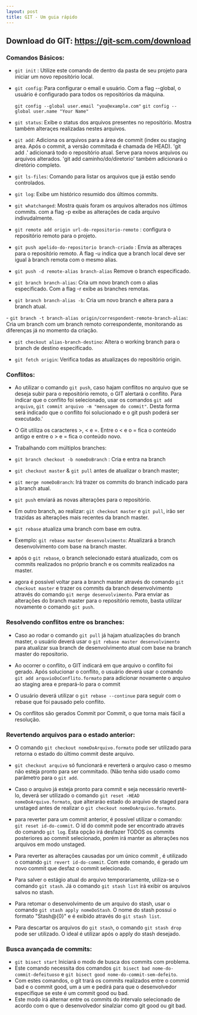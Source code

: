 ```yaml
---
layout: post
title: GIT - Um guia rápido
---
```



## Download do GIT: https://git-scm.com/download

### Comandos Básicos:

- `git init` : Utilize este comando de dentro da pasta de seu projeto para iniciar um novo repositório local.

- `git config`: Para configurar o email e usuário. Com a flag --global, o usuário é configurado para todos os repositórios da máquina.

  `git config --global user.email "you@example.com"`
  `git config --global user.name "Your Name"`

- `git status`: Exibe o status dos arquivos presentes no repositório. Mostra também alteraçes realizadas nestes arquivos.

- `git add`: Adiciona os arquivos para a área de commit (index ou staging area. Após o commit, a versão commitada é chamada de HEAD). 'git add .' adicionará todo o repositório atual. Serve para novos arquivos ou arquivos alterados. 'git add caminho/do/diretorio' também adicionará o diretório completo.
 
- `git ls-files`: Comando para listar os arquivos que já estão sendo controlados.

- `git log`: Exibe um histórico resumido dos últimos commits.

- `git whatchanged`: Mostra quais foram os arquivos alterados nos últimos commits. com a flag -p exibe as alterações de cada arquivo indivudalmente.

- `git remote add origin url-do-repositorio-remoto` : configura o repositório remoto para o projeto.

- `git push apelido-do-repositorio branch-criado` : Envia as alteraçes para o repositório remoto. A flag -u indica que a branch local deve ser igual à branch remota com o mesmo alias.

- `git push -d remote-alias branch-alias` Remove o branch especificado.

- `git branch branch-alias`: Cria um novo branch com o alias especificado. Com a flag -r exibe as branches remotas.

-  `git branch branch-alias -b`: Cria um novo branch e altera para a branch atual.

- `git branch -t branch-alias origin/correspondent-remote-branch-alias`: Cria um branch com um branch remoto correspondente, monitorando as diferenças já no momento da criação.
 
- `git checkout alias-branch-destino`: Altera o working branch para o branch de destino especificado.

- `git fetch origin`: Verifica todas as atualizaçes do repositório origin.

### Conflitos:

- Ao utilizar o comando `git push`, caso hajam conflitos no arquivo que se deseja subir para o repositório remoto, o GIT alertará o conflito. Para indicar que o conflito foi selecionado, usar os comandos `git add arquivo`, `git commit arquivo -m "mensagem do commit"`. Desta forma será indicado que o conflito foi solucionado e o git push poderá ser executado.'

- O Git utiliza os caracteres >, < e =. Entre o < e o = fica o conteúdo antigo e entre o > e = fica o conteúdo novo.

- Trabalhando com múltiplos branches:

- `git branch checkout -b nomeDoBranch` : Cria e entra na branch 
- `git checkout master` & `git pull` antes de atualizar o branch master; 
- `git merge nomeDoBranch`: Irá trazer os commits do branch indicado para a branch atual.
- `git push` enviará as novas alterações para o repositório.
- Em outro branch, ao realizar: `git checkout master` e `git pull`, irão ser trazidas as alterações mais recentes da branch master.
- `git rebase` atualiza uma branch com base em outra.
- Exemplo: `git rebase master desenvolvimento`: Atualizará a branch desenvolvimento com base na branch master.
- após o `git rebase`, o branch selecionado estará atualizado, com os commits realizados no próprio branch e os commits realizados na master. 
- agora é possível voltar para a branch master através do comando `git checkout master` e trazer os commits da branch desenvolvimento através do comando `git merge desenvolvimento`. Para enviar as alterações do branch master para o repositório remoto, basta utilizar novamente o comando `git push`.

### Resolvendo conflitos entre os branches:

- Caso ao rodar o comando `git pull` já hajam atualizações do branch master, o usuário deverá usar o `git rebase master desenvolvimento` para atualizar sua branch de desenvolvimento atual com base na branch master do repositorio.

- Ao ocorrer o conflito, o GIT indicará em que arquivo o conflito foi gerado. Após solucionar o conflito, o usuário deverá usar o comando `git add arquvioDoConflito.formato` para adicionar novamente o arquivo ao staging area e prepará-lo para o commit

- O usuário deverá utilizar o `git rebase --continue` para seguir com o rebase que foi pausado pelo conflito.

- Os conflitos são gerados Commit por Commit, o que torna mais fácil a resolução.

### Revertendo arquivos para o estado anterior:

- O comando `git checkout nomeDoArquivo.formato` pode ser utilizado para retorna o estado do último commit deste arquivo. 
- `git checkout arquivo` só funcionará e reverterá o arquivo caso o mesmo não esteja pronto para ser commitado. (Não tenha sido usado como parâmetro para o `git add`.

- Caso o arquivo já esteja pronto para commit e seja necessário revertê-lo, deverá ser utilizado o comando `git reset -HEAD nomeDoArquivo.formato`, que alteraráo estado do arquivo de staged para unstaged antes de realizar o `git checkout nomeDoArquivo.formato`.

- para reverter para um commit anterior, é possível utilizar o comando: `git reset id-do-commit`. O id do commit pode ser encontrado através do comando `git log`. Esta opção irá desfazer TODOS os commits posteriores ao commit selecionado, porém irá manter as alterações nos arquivos em modo unstaged. 

- Para reverter as alterações causadas por um único commit , é utilizado o comando `git revert id-do-commit`. Com este comando, é gerado um novo commit que desfaz o commit selecionado.

- Para salver o estágio atual do arquivo temporariamente, utiliza-se o comando `git stash`. Já o comando `git stash list` irá exibir os arquivos salvos no stash. 

- Para retomar o desenvolvimento de um arquivo do stash, usar o comando `git stash apply nomeDoStash`. O nome do stash possui o formato "Stash@{0}" e é exibido através do `git stash list`.

- Para descartar os arquivos do `git stash`, o comando `git stash drop` pode ser utilizado. O ideal é utilizar após o apply do stash desejado.

### Busca avançada de commits:

- `git bisect start` Iniciará o modo de busca dos commits com problema.
- Este comando necessita dos comandos `git bisect bad nome-do-commit-defeituoso` e `git bisect good nome-do-commit-sem-defeito`.
- Com estes comandos, o git trará os commits realizados entre o commid bad e o commit good, um a um e pedirá para que o desenvolvedor especifique se este é um commit good ou bad.
- Este modo irá alternar entre os commits do intervalo selecionado de acordo com o que o desenvolvedor sinalziar como git good ou git bad.



